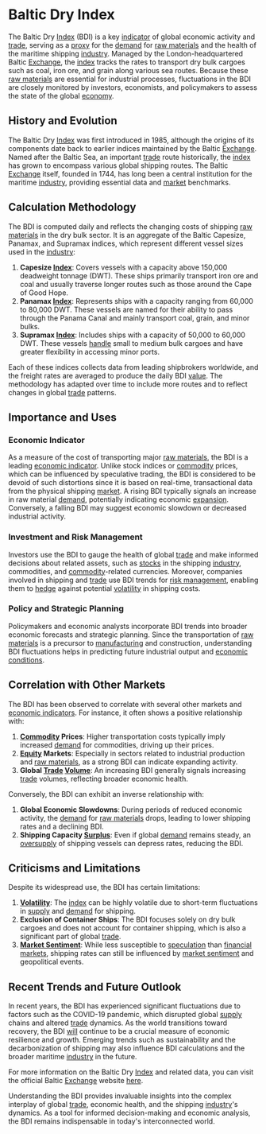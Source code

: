 # Baltic Dry Index

The Baltic Dry [Index](../i/index.md) (BDI) is a key [indicator](../i/indicator.md) of global economic activity and [trade](../t/trade.md), serving as a [proxy](../p/proxy.md) for the [demand](../d/demand.md) for [raw materials](../r/raw_materials.md) and the health of the maritime shipping [industry](../i/industry.md). Managed by the London-headquartered Baltic [Exchange](../e/exchange.md), the [index](../i/index.md) tracks the rates to transport dry bulk cargoes such as coal, iron ore, and grain along various sea routes. Because these [raw materials](../r/raw_materials.md) are essential for industrial processes, fluctuations in the BDI are closely monitored by investors, economists, and policymakers to assess the state of the global [economy](../e/economy.md).

## History and Evolution

The Baltic Dry [Index](../i/index.md) was first introduced in 1985, although the origins of its components date back to earlier indices maintained by the Baltic [Exchange](../e/exchange.md). Named after the Baltic Sea, an important [trade](../t/trade.md) route historically, the [index](../i/index.md) has grown to encompass various global shipping routes. The Baltic [Exchange](../e/exchange.md) itself, founded in 1744, has long been a central institution for the maritime [industry](../i/industry.md), providing essential data and [market](../m/market.md) benchmarks.

## Calculation Methodology

The BDI is computed daily and reflects the changing costs of shipping [raw materials](../r/raw_materials.md) in the dry bulk sector. It is an aggregate of the Baltic Capesize, Panamax, and Supramax indices, which represent different vessel sizes used in the [industry](../i/industry.md):

1. **Capesize [Index](../i/index.md)**: Covers vessels with a capacity above 150,000 deadweight tonnage (DWT). These ships primarily transport iron ore and coal and usually traverse longer routes such as those around the Cape of Good Hope.
2. **Panamax [Index](../i/index.md)**: Represents ships with a capacity ranging from 60,000 to 80,000 DWT. These vessels are named for their ability to pass through the Panama Canal and mainly transport coal, grain, and minor bulks.
3. **Supramax [Index](../i/index.md)**: Includes ships with a capacity of 50,000 to 60,000 DWT. These vessels [handle](../h/handle.md) small to medium bulk cargoes and have greater flexibility in accessing minor ports.

Each of these indices collects data from leading shipbrokers worldwide, and the freight rates are averaged to produce the daily BDI [value](../v/value.md). The methodology has adapted over time to include more routes and to reflect changes in global [trade](../t/trade.md) patterns.

## Importance and Uses

### Economic Indicator

As a measure of the cost of transporting major [raw materials](../r/raw_materials.md), the BDI is a leading [economic indicator](../e/economic_indicator.md). Unlike stock indices or [commodity](../c/commodity.md) prices, which can be influenced by speculative trading, the BDI is considered to be devoid of such distortions since it is based on real-time, transactional data from the physical shipping [market](../m/market.md). A rising BDI typically signals an increase in raw material [demand](../d/demand.md), potentially indicating economic [expansion](../e/expansion.md). Conversely, a falling BDI may suggest economic slowdown or decreased industrial activity.

### Investment and Risk Management

Investors use the BDI to gauge the health of global [trade](../t/trade.md) and make informed decisions about related assets, such as [stocks](../s/stock.md) in the shipping [industry](../i/industry.md), commodities, and [commodity](../c/commodity.md)-related currencies. Moreover, companies involved in shipping and [trade](../t/trade.md) use BDI trends for [risk management](../r/risk_management.md), enabling them to [hedge](../h/hedge.md) against potential [volatility](../v/volatility.md) in shipping costs.

### Policy and Strategic Planning

Policymakers and economic analysts incorporate BDI trends into broader economic forecasts and strategic planning. Since the transportation of [raw materials](../r/raw_materials.md) is a precursor to [manufacturing](../m/manufacturing.md) and construction, understanding BDI fluctuations helps in predicting future industrial output and [economic conditions](../e/economic_conditions.md).

## Correlation with Other Markets

The BDI has been observed to correlate with several other markets and [economic indicators](../e/economic_indicators.md). For instance, it often shows a positive relationship with:

1. **[Commodity](../c/commodity.md) Prices**: Higher transportation costs typically imply increased [demand](../d/demand.md) for commodities, driving up their prices.
2. **[Equity](../e/equity.md) Markets**: Especially in sectors related to industrial production and [raw materials](../r/raw_materials.md), as a strong BDI can indicate expanding activity.
3. **Global [Trade](../t/trade.md) [Volume](../v/volume.md)**: An increasing BDI generally signals increasing [trade](../t/trade.md) volumes, reflecting broader economic health.

Conversely, the BDI can exhibit an inverse relationship with:

1. **Global Economic Slowdowns**: During periods of reduced economic activity, the [demand](../d/demand.md) for [raw materials](../r/raw_materials.md) drops, leading to lower shipping rates and a declining BDI.
2. **Shipping Capacity [Surplus](../s/surplus.md)**: Even if global [demand](../d/demand.md) remains steady, an [oversupply](../o/oversupply.md) of shipping vessels can depress rates, reducing the BDI.

## Criticisms and Limitations

Despite its widespread use, the BDI has certain limitations:

1. **[Volatility](../v/volatility.md)**: The [index](../i/index.md) can be highly volatile due to short-term fluctuations in [supply](../s/supply.md) and [demand](../d/demand.md) for shipping.
2. **Exclusion of Container Ships**: The BDI focuses solely on dry bulk cargoes and does not account for container shipping, which is also a significant part of global [trade](../t/trade.md).
3. **[Market Sentiment](../m/market_sentiment.md)**: While less susceptible to [speculation](../s/speculation.md) than [financial markets](../f/financial_market.md), shipping rates can still be influenced by [market sentiment](../m/market_sentiment.md) and geopolitical events.

## Recent Trends and Future Outlook

In recent years, the BDI has experienced significant fluctuations due to factors such as the COVID-19 pandemic, which disrupted global [supply](../s/supply.md) chains and altered [trade](../t/trade.md) dynamics. As the world transitions toward recovery, the BDI [will](../w/will.md) continue to be a crucial measure of economic resilience and growth. Emerging trends such as sustainability and the decarbonization of shipping may also influence BDI calculations and the broader maritime [industry](../i/industry.md) in the future.

For more information on the Baltic Dry [Index](../i/index.md) and related data, you can visit the official Baltic [Exchange](../e/exchange.md) website [here](https://www.balticexchange.com/en/index.html).

Understanding the BDI provides invaluable insights into the complex interplay of global [trade](../t/trade.md), economic health, and the shipping [industry](../i/industry.md)'s dynamics. As a tool for informed decision-making and economic analysis, the BDI remains indispensable in today's interconnected world.